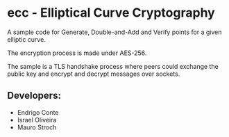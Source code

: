 ecc - Elliptical Curve Cryptography
===================================

A sample code for Generate, Double-and-Add and Verify points for a given elliptic curve.

The encryption process is made under AES-256.

The sample is a TLS handshake process where peers could exchange the public key and encrypt and decrypt messages over sockets.

Developers:
-----------
- Endrigo Conte
- Israel Oliveira
- Mauro Stroch
